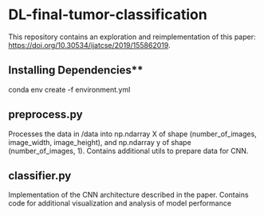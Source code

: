 # DL-final-tumor-classification

This repository contains an exploration and reimplementation of this paper: https://doi.org/10.30534/ijatcse/2019/155862019.

## Installing Dependencies**
conda env create -f environment.yml

## preprocess.py
Processes the data in /data into np.ndarray X of shape (number_of_images, image_width, image_height), and np.ndarray y of shape (number_of_images, 1).
Contains additional utils to prepare data for CNN.

## classifier.py
Implementation of the CNN architecture described in the paper. Contains code for additional visualization and analysis of model performance
